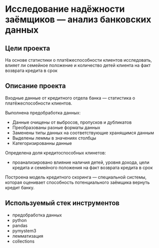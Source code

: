 # Исследование надёжности заёмщиков — анализ банковских данных

## Цели проекта

На основе статистики о платёжеспособности клиентов исследовать, влияет ли семейное положение и количество детей клиента на факт возврата кредита в срок  

## Описание проекта

Входные данные от кредитного отдела банка  — статистика о платёжеспособности клиентов.  

Выполнена предобработка данных:  

- Данные очищены от выбросов, пропусков и дубликатов
- Преобразованы разные форматы данных
- Заменены типы данных на соответствующие хранящимся данным
- Выделены леммы в значениях столбцы
- Категоризированны данные  

Определена доля кредитоспособных клинетов:

- проанализировано влияние наличия детей, уровня дохода, цели кредита и семейного положения на факт возврата кредита в срок

Построена модель кредитного скоринга — специальной системы, которая оценивает способность потенциального заёмщика вернуть кредит банку.

## Используемый стек инструментов

- предобработка данных
- python
- pandas
- pymystem3
- лемматизация
- collections
